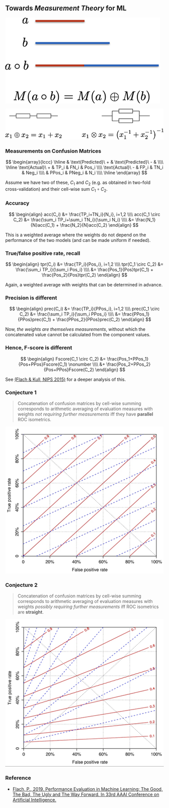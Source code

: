 ## Towards *Measurement Theory* for ML

![M1](img/M1.png)

![M2](img/M2.png) <!-- .element: class="fragment" -->


### Measurements on Confusion Matrices

$$
\begin{array}{lccc}
\hline
           & \text{Predicted}\ + & \text{Predicted}\ - &     \\\\ \hline
\text{Actual}\ + & TP_i            & FN_i            & Pos_i \\\\
\text{Actual}\ - & FP_i            & TN_i            & Neg_i \\\\
           & PPos_i          & PNeg_i          & N_i  \\\\ \hline
\end{array}
$$

Assume we have two of these, $C_1$ and $C_2$ 
(e.g. as obtained in two-fold cross-validation) 
and their cell-wise sum $C_1 \circ C_2$. 


### Accuracy

$$
\begin{align}
acc(C_i) &= \frac{TP_i+TN_i}{N_i}, i=1,2 \\\\
acc(C_1 \circ C_2) &= \frac{\sum_i TP_i+\sum_i TN_i}{\sum_i N_i} \\\\
&= \frac{N_1}{N}acc(C_1) + \frac{N_2}{N}acc(C_2) 
\end{align}
$$

This is a weighted average where the weights do not depend on the performance of the two models (and can be made uniform if needed). 


### True/false positive rate, recall

$$
\begin{align}
tpr(C_i) &= \frac{TP_i}{Pos_i}, i=1,2 \\\\
tpr(C_1 \circ C_2) &= \frac{\sum_i TP_i}{\sum_i Pos_i} \\\\
&= \frac{Pos_1}{Pos}tpr(C_1) + \frac{Pos_2}{Pos}tpr(C_2) 
\end{align}
$$

Again, a weighted average with weights that can be determined in advance. 


### Precision is different 

$$
\begin{align}
prec(C_i) &= \frac{TP_i}{PPos_i}, i=1,2 \\\\
prec(C_1 \circ C_2) &= \frac{\sum_i TP_i}{\sum_i PPos_i} \\\\
&= \frac{PPos_1}{PPos}prec(C_1) + \frac{PPos_2}{PPos}prec(C_2) 
\end{align}
$$

Now, *the weights are themselves measurements*, 
without which the concatenated value cannot be calculated from the component values. 


### Hence, F-score is different 

$$
\begin{align}
Fscore(C_1 \circ C_2) &= \frac{Pos_1+PPos_1}{Pos+PPos}Fscore(C_1) \nonumber \\\\ &+ \frac{Pos_2+PPos_2}{Pos+PPos}Fscore(C_2) 
\end{align}
$$

See [(Flach & Kull, NIPS 2015)](http://people.cs.bris.ac.uk/~flach/PRGcurves//) for a deeper analysis of this. 


### Conjecture 1

> Concatenation of confusion matrices by cell-wise summing corresponds to arithmetic averaging of evaluation measures with weights *not requiring further measurements* iff they have **parallel** ROC isometrics. 

![Accuracy isometrics](img/Acc.png) <!-- .element height="40%" width="40%" -->


### Conjecture 2

> Concatenation of confusion matrices by cell-wise summing corresponds to arithmetic averaging of evaluation measures with weights *possibly requiring further measurements* iff ROC isometrics are **straight**. 

![F-score isometrics](img/Fscore.png) <!-- .element height="40%" width="40%" -->


### Reference

- [Flach, P., 2019. Performance Evaluation in Machine Learning: The Good, The Bad, The Ugly and The Way Forward. In 33rd AAAI Conference on Artificial Intelligence.](https://aaai.org/ojs/index.php/AAAI/article/view/5055)
